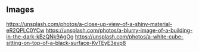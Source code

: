 ## Images

https://unsplash.com/photos/a-close-up-view-of-a-shiny-material-eR2QPLC0YCw
https://unsplash.com/photos/a-blurry-image-of-a-building-in-the-dark-kBzQNk9AgOg
https://unsplash.com/photos/a-white-cube-sitting-on-top-of-a-black-surface-KvTEyE3evp8
